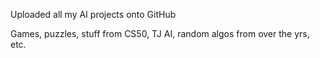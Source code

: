 Uploaded all my AI projects onto GitHub

Games, puzzles, stuff from CS50, TJ AI, random algos from over the yrs, etc.
